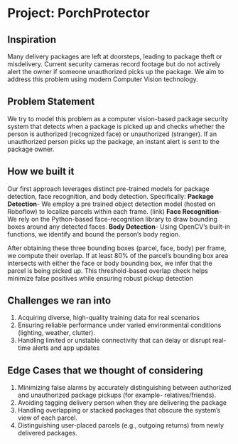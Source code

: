 # Project: PorchProtector

## Inspiration
Many delivery packages are left at doorsteps, leading to package theft or misdelivery. Current security cameras record footage but do not actively alert the owner if someone unauthorized picks up the package. We aim to address this problem using modern Computer Vision technology.

## Problem Statement
We try to model this problem as a computer vision-based package security system that detects when a package is picked up and checks whether the person is authorized (recognized face) or unauthorized (stranger). If an unauthorized person picks up the package, an instant alert is sent to the package owner.

## How we built it
Our first approach leverages distinct pre-trained models for package detection, face recognition, and body detection. Specifically:
**Package Detection**- We employ a pre trained object detection model (hosted on Roboflow) to localize parcels within each frame. (link)
**Face Recognition**- We rely on the Python-based face-recognition library to draw bounding boxes around any detected faces.
**Body Detection**- Using OpenCV’s built-in functions, we identify and bound the person’s body region.

After obtaining these three bounding boxes (parcel, face, body) per frame, we compute their overlap. If at least 80% of the parcel’s bounding box area intersects with either the face or body bounding box, we infer that the parcel is being picked up. This threshold-based overlap check helps minimize false positives while ensuring robust pickup detection


## Challenges we ran into
1. Acquiring diverse, high-quality training data for real scenarios
2. Ensuring reliable performance under varied environmental conditions (lighting, weather, clutter).
3. Handling limited or unstable connectivity that can delay or disrupt real-time alerts and app updates

## Edge Cases that we thought of considering
1. Minimizing false alarms by accurately distinguishing between authorized and unauthorized package pickups (for example- relatives/friends).
2. Avoiding tagging delivery person when they are delivering the package
3. Handling overlapping or stacked packages that obscure the system’s view of each parcel.
4. Distinguishing user-placed parcels (e.g., outgoing returns) from newly delivered packages.


